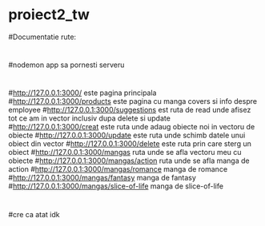 # proiect2_tw
#Documentatie rute:
#
#nodemon app sa pornesti serveru
#
#http://127.0.0.1:3000/ este pagina principala
#http://127.0.0.1:3000/products este pagina cu manga covers si info despre employee
#http://127.0.0.1:3000/suggestions est ruta de read unde afisez tot ce am in vector inclusiv dupa delete si update
#http://127.0.0.1:3000/creat este ruta unde adaug obiecte noi in vectoru de obiecte
#http://127.0.0.1:3000/update este ruta unde schimb datele unui obiect din vector
#http://127.0.0.1:3000/delete este ruta prin care sterg un obiect
#http://127.0.0.1:3000/mangas ruta unde se afla vectoru meu cu obiecte
#http://127.0.0.1:3000/mangas/action ruta unde se afla manga de action
#http://127.0.0.1:3000/mangas/romance manga de romance
#http://127.0.0.1:3000/mangas/fantasy manga de fantasy
#http://127.0.0.1:3000/mangas/slice-of-life manga de slice-of-life
#
#
#cre ca atat idk
